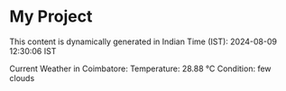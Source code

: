 # My Project

This content is dynamically generated in Indian Time (IST): 2024-08-09 12:30:06 IST


Current Weather in Coimbatore:
Temperature: 28.88 °C
Condition: few clouds
